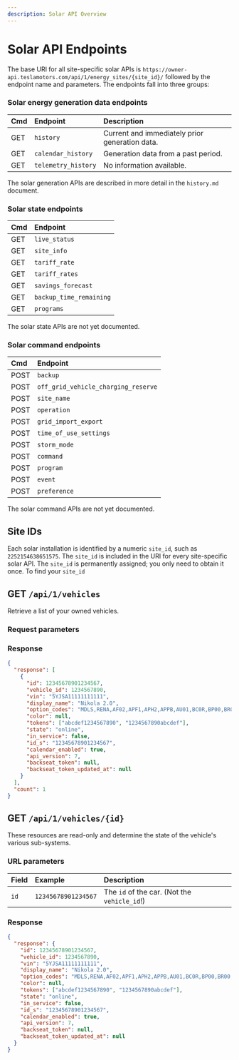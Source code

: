```yaml
---
description: Solar API Overview
---
```


# Solar API Endpoints

The base URI for all site-specific solar APIs is `https://owner-api.teslamotors.com/api/1/energy_sites/{site_id}/` followed by the endpoint name and parameters. The endpoints fall into three groups:

### Solar energy generation data endpoints

| Cmd | Endpoint            | Description                                    |
| :-- | :------------------ | :--------------------------------------------- |
| GET | `history`           | Current and immediately prior generation data. |
| GET | `calendar_history`  | Generation data from a past period.            |
| GET | `telemetry_history` | No information available.                      |

The solar generation APIs are described in more detail in the `history.md` document.

### Solar state endpoints

| Cmd | Endpoint                | 
| :-- | :---------------------- | 
| GET | `live_status`           | 
| GET | `site_info`             | 
| GET | `tariff_rate`           |
| GET | `tariff_rates`          |
| GET | `savings_forecast`      |
| GET | `backup_time_remaining` |
| GET | `programs`              |

The solar state APIs are not yet documented.

### Solar command endpoints

| Cmd  | Endpoint                            | 
| :--- | :---------------------------------- | 
| POST | `backup`                            | 
| POST | `off_grid_vehicle_charging_reserve` | 
| POST | `site_name`                         |
| POST | `operation`                         |
| POST | `grid_import_export`                |
| POST | `time_of_use_settings`              |
| POST | `storm_mode`                        |
| POST | `command`                           |
| POST | `program`                           |
| POST | `event`                             |
| POST | `preference`                        |

The solar command APIs are not yet documented.

  
## Site IDs

Each solar installation is identified by a numeric `site_id`, such as `2252154638651575`. The `site_id` is included in the URI for every site-specific solar API. The `site_id` is permanently assigned; you only need to obtain it once.  To find your `site_id` 



## GET `/api/1/vehicles`

Retrieve a list of your owned vehicles.

### Request parameters

### Response

```json
{
  "response": [
    {
      "id": 12345678901234567,
      "vehicle_id": 1234567890,
      "vin": "5YJSA11111111111",
      "display_name": "Nikola 2.0",
      "option_codes": "MDLS,RENA,AF02,APF1,APH2,APPB,AU01,BC0R,BP00,BR00,BS00,CDM0,CH05,PBCW,CW00,DCF0,DRLH,DSH7,DV4W,FG02,FR04,HP00,IDBA,IX01,LP01,ME02,MI01,PF01,PI01,PK00,PS01,PX00,PX4D,QTVB,RFP2,SC01,SP00,SR01,SU01,TM00,TP03,TR00,UTAB,WTAS,X001,X003,X007,X011,X013,X021,X024,X027,X028,X031,X037,X040,X044,YFFC,COUS",
      "color": null,
      "tokens": ["abcdef1234567890", "1234567890abcdef"],
      "state": "online",
      "in_service": false,
      "id_s": "12345678901234567",
      "calendar_enabled": true,
      "api_version": 7,
      "backseat_token": null,
      "backseat_token_updated_at": null
    }
  ],
  "count": 1
}
```

## GET `/api/1/vehicles/{id}`

These resources are read-only and determine the state of the vehicle's various sub-systems.

### URL parameters

| Field | Example             | Description                                  |
| :---- | :------------------ | :------------------------------------------- |
| `id`  | `12345678901234567` | The `id` of the car. (Not the `vehicle_id`!) |

### Response

```json
{
  "response": {
    "id": 12345678901234567,
    "vehicle_id": 1234567890,
    "vin": "5YJSA11111111111",
    "display_name": "Nikola 2.0",
    "option_codes": "MDLS,RENA,AF02,APF1,APH2,APPB,AU01,BC0R,BP00,BR00,BS00,CDM0,CH05,PBCW,CW00,DCF0,DRLH,DSH7,DV4W,FG02,FR04,HP00,IDBA,IX01,LP01,ME02,MI01,PF01,PI01,PK00,PS01,PX00,PX4D,QTVB,RFP2,SC01,SP00,SR01,SU01,TM00,TP03,TR00,UTAB,WTAS,X001,X003,X007,X011,X013,X021,X024,X027,X028,X031,X037,X040,X044,YFFC,COUS",
    "color": null,
    "tokens": ["abcdef1234567890", "1234567890abcdef"],
    "state": "online",
    "in_service": false,
    "id_s": "12345678901234567",
    "calendar_enabled": true,
    "api_version": 7,
    "backseat_token": null,
    "backseat_token_updated_at": null
  }
}
```
